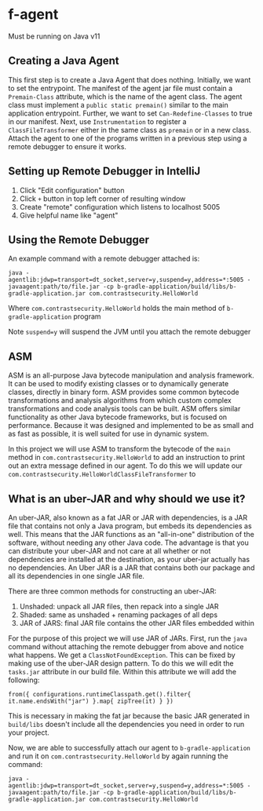 # f-agent

Must be running on Java v11

## Creating a Java Agent
This first step is to create a Java Agent that does nothing. Initially, we want
to set the entrypoint. The manifest of the agent jar file must contain a 
`Premain-Class` attribute, which is the name of the agent class. The agent class
must implement a `public static premain()` similar to the main application
entrypoint. Further, we want to set `Can-Redefine-Classes` to true in our
manifest. Next, use `Instrumentation` to register a `ClassFileTransformer` either
in the same class as `premain` or in a new class. Attach the agent to one
of the programs written in a previous step using a remote debugger to ensure
it works.

## Setting up Remote Debugger in IntelliJ
1. Click "Edit configuration" button
1. Click `+` button in top left corner of resulting window
1. Create "remote" configuration which listens to localhost 5005
1. Give helpful name like "agent"

## Using the Remote Debugger
An example command with a remote debugger attached is:

`java -agentlib:jdwp=transport=dt_socket,server=y,suspend=y,address=*:5005 -javaagent:path/to/file.jar -cp b-gradle-application/build/libs/b-gradle-application.jar com.contrastsecurity.HelloWorld`

Where `com.contrastsecurity.HelloWorld` holds the main method of `b-gradle-application` program

Note `suspend=y` will suspend the JVM until you attach the remote debugger

## ASM
ASM is an all-purpose Java bytecode manipulation and analysis framework. 
It can be used to modify existing classes or to dynamically generate classes, 
directly in binary form. ASM provides some common bytecode transformations 
and analysis algorithms from which custom complex transformations and code 
analysis tools can be built. ASM offers similar functionality as other Java 
bytecode frameworks, but is focused on performance. Because it was designed and 
implemented to be as small and as fast as possible, it is well suited for use in 
dynamic system.

In this project we will use ASM to transform the bytecode of the `main` method
in `com.contrastsecurity.HelloWorld` to add an instruction to print out an 
extra message defined in our agent. To do this we will update our 
`com.contrastsecurity.HelloWorldClassFileTransformer` to 

## What is an uber-JAR and why should we use it?
An uber-JAR, also known as a fat JAR or JAR with dependencies, is a JAR file 
that contains not only a Java program, but embeds its dependencies as well. 
This means that the JAR functions as an "all-in-one" distribution of the 
software, without needing any other Java code. The advantage is that you 
can distribute your uber-JAR and not care at all whether or not 
dependencies are installed at the destination, as your uber-jar actually 
has no dependencies. An Uber JAR is a JAR that contains both our package 
and all its dependencies in one single JAR file.

There are three common methods for constructing an uber-JAR:
1. Unshaded: unpack all JAR files, then repack into a single JAR
1. Shaded: same as unshaded + renaming packages of all deps
1. JAR of JARS: final JAR file contains the other JAR files embedded within

For the purpose of this project we will use JAR of JARs.
First, run the `java` command without attaching the remote debugger
from above and notice what happens. We get a `ClassNotFoundException`. This can
be fixed by making use of the uber-JAR design pattern. To do this we will edit
the `tasks.jar` attribute in our build file. Within this attribute we will add
the following:

`from({
         configurations.runtimeClasspath.get().filter{
             it.name.endsWith("jar")
         }.map{ zipTree(it) }
     })`
     
This is necessary in making the fat jar because the basic JAR generated
in `build/libs` doesn't include all the dependencies you need in order to run
your project.

Now, we are able to successfully attach our agent to `b-gradle-application` and
run it on `com.contrastsecurity.HelloWorld` by again running the command:

`java -agentlib:jdwp=transport=dt_socket,server=y,suspend=y,address=*:5005 -javaagent:path/to/file.jar -cp b-gradle-application/build/libs/b-gradle-application.jar com.contrastsecurity.HelloWorld`